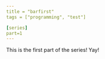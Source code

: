 ```yaml
---
title = "barfirst"
tags = ["programming", "test"]

[series]
part=1
---
```


This is the first part of the series! Yay!
